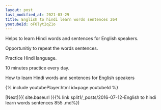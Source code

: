 ```yaml
---
layout: post
last_modified_at: 2021-03-29
title: English to hindi learn words sentences 264 
youtubeId: oFOlyt2qZ1o
---
```

 
 
Helps to learn Hindi words and sentences for English speakers.

Opportunitiy to repeat the words sentences. 

Practice Hindi language. 
 
10 minutes practice every day. 
 
How to learn Hindi words and sentences for English speakers 
 
{% include youtubePlayer.html id=page.youtubeId %}
 
 
[Next]({{ site.baseurl }}{% link  split1/_posts/2016-07-12-English to hindi learn words sentences 855 .md%})
 
